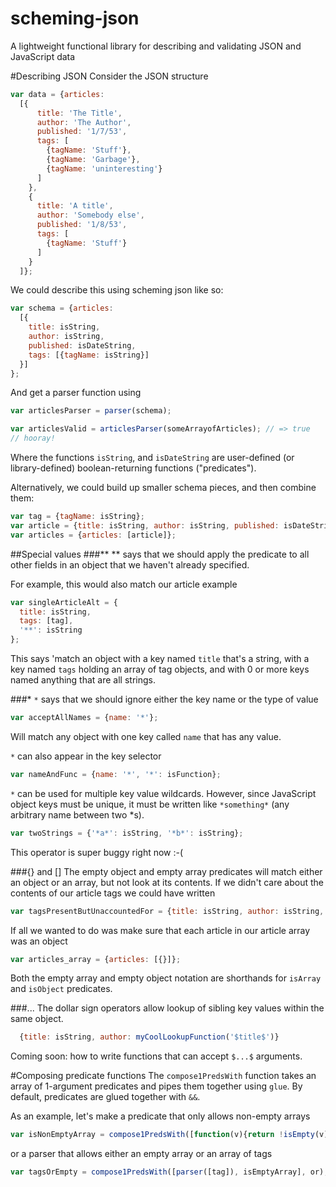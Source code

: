 # scheming-json
A lightweight functional library for describing and validating JSON and JavaScript data

#Describing JSON
Consider the JSON structure 
```javascript
var data = {articles: 
  [{
      title: 'The Title',
      author: 'The Author',
      published: '1/7/53',
      tags: [
        {tagName: 'Stuff'},
        {tagName: 'Garbage'},
        {tagName: 'uninteresting'}
      ]
    },
    {
      title: 'A title',
      author: 'Somebody else',
      published: '1/8/53',
      tags: [
        {tagName: 'Stuff'}
      ]
    }
  ]};
```
We could describe this using scheming json like so:
```javascript
var schema = {articles: 
  [{
    title: isString,
    author: isString,
    published: isDateString,
    tags: [{tagName: isString}]
  }]
};
```
And get a parser function using
```javascript
var articlesParser = parser(schema);

var articlesValid = articlesParser(someArrayofArticles); // => true
// hooray!
```

Where the functions `isString`, and `isDateString` are user-defined (or library-defined) boolean-returning functions ("predicates").

Alternatively, we could build up smaller schema pieces, and then combine them:
```javascript
var tag = {tagName: isString};
var article = {title: isString, author: isString, published: isDateString, tags[tag]};
var articles = {articles: [article]};
```


##Special values
###**
** says that we should apply the predicate to all other fields in an object that we haven't already specified.

For example, this would also match our article example
```javascript
var singleArticleAlt = {
  title: isString,
  tags: [tag],
  '**': isString
};
```
This says 'match an object with a key named `title` that's a string, with a key named `tags` holding an array of tag objects, and with 0 or more keys named anything that are all strings.

###*
`*` says that we should ignore either the key name or the type of value
```javascript
var acceptAllNames = {name: '*'};
```
Will match any object with one key called `name` that has any value.

`*` can also appear in the key selector
```javascript
var nameAndFunc = {name: '*', '*': isFunction};
```

`*` can be used for multiple key value wildcards. However, since JavaScript object keys must be unique, it must be
written like `*something*` (any arbitrary name between two *s).

```javascript
var twoStrings = {'*a*': isString, '*b*': isString};
```
This operator is super buggy right now :-(

###{} and []
The empty object and empty array predicates will match either an object or an array, but not look at its contents.
If we didn't care about the contents of our article tags we could have written
```javascript
var tagsPresentButUnaccountedFor = {title: isString, author: isString, published: isDateString, tags []};
```

If all we wanted to do was make sure that each article in our article array was an object
```javascript
var articles_array = {articles: [{}]};
```

Both the empty array and empty object notation are shorthands for `isArray` and `isObject` predicates.

###$...$
The dollar sign operators allow lookup of sibling key values within the same object.

```javascript
  {title: isString, author: myCoolLookupFunction('$title$')}
```

Coming soon: how to write functions that can accept `$...$` arguments.


#Composing predicate functions
The `compose1PredsWith` function takes an array of 1-argument predicates and pipes them together using `glue`.
By default, predicates are glued together with `&&`.

As an example, let's make a predicate that only allows non-empty arrays
```javascript
var isNonEmptyArray = compose1PredsWith([function(v){return !isEmpty(v)}, isArray], and);
```
or a parser that allows either an empty array or an array of tags
```javascript
var tagsOrEmpty = compose1PredsWith([parser([tag]), isEmptyArray], or);
```
